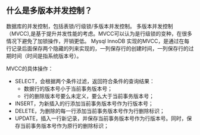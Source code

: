 ## 什么是多版本并发控制？
数据库的并发控制，包括表锁/行级锁/多版本并发控制。
多版本并发控制（MVCC),是基于提升并发性能的考虑。MVCC可以认为是行级锁的变种，在很多情况下避免了加锁操作，开销更低。
Mysql InnoDB 实现的MVCC，是通过在每行记录后面保存两个隐藏的列来实现的，一列保存行的创建时间，一列保存行的过期时间（时间是指系统版本号）。

MVCC的具体操作：
- SELECT，会根据两个条件过滤，返回符合条件的查询结果：
  - 数据行的版本号小于当前事务版本号；
  - 行的删除版本号要么未定义，要么大于当前事务版本号；
- INSERT，为新插入的行添加当前事务版本号作为行版本号；
- DELETE，为删除的每一行添加当前事务版本号作为行删除标识；
- UPDATE，插入一行新记录，并保存当前事务版本号作为行版本号。同时，保存当前事务版本号作为原行的删除标识；

